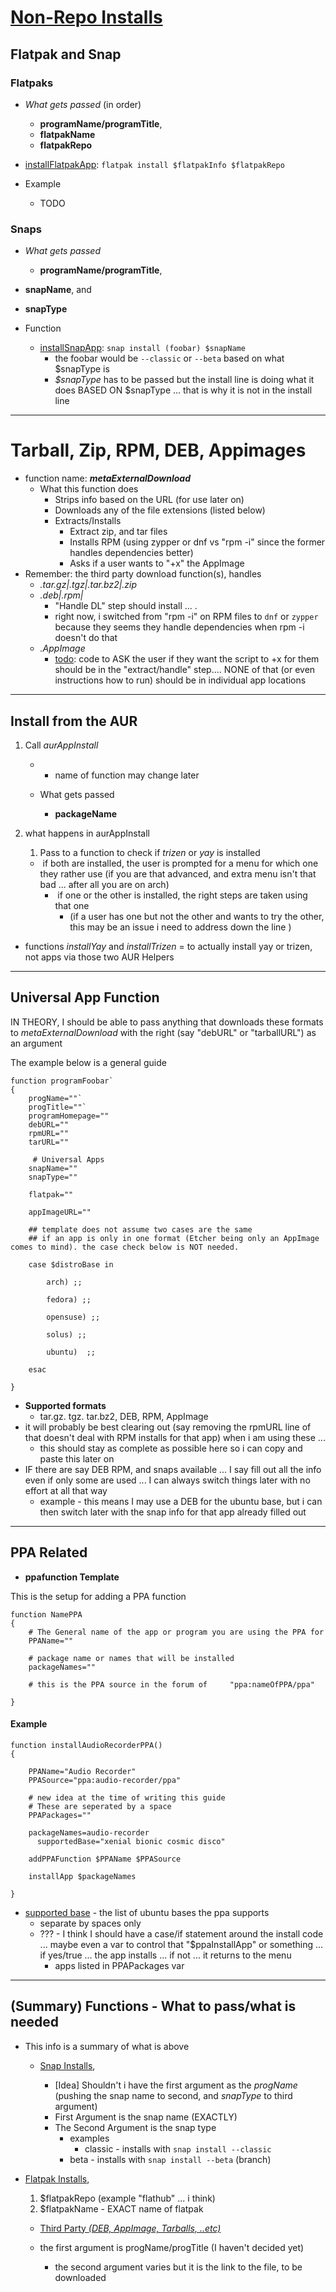 

# <u>Non-Repo Installs</u>

## Flatpak and Snap

### Flatpaks

- *What gets passed* (in order)
  - **programName/programTitle**,
  - **flatpakName**
  - **flatpakRepo**




- <u>installFlatpakApp</u>: `flatpak install $flatpakInfo $flatpakRepo`
- Example

  - TODO

### Snaps

- *What gets passed*

  - **programName/programTitle**,
- **snapName**, and
- **snapType**
- Function
  - <u>installSnapApp</u>: `snap install (foobar) $snapName`
    - the foobar would be `--classic` or `--beta` based on what $snapType is
    - *$snapType* has to be passed but the install line is doing what it does BASED ON $snapType ... that is why it is not in the install line

---



# Tarball, Zip, RPM, DEB, Appimages

- function name: ***metaExternalDownload***
  - What this function does
    - Strips info based on the URL (for use later on)
    - Downloads any of the file extensions (listed below)
    - Extracts/Installs
      - Extract zip, and tar files
      - Installs RPM (using zypper or dnf vs "rpm -i" since the former handles dependencies better)
      - Asks if a user wants to "+x" the AppImage
- Remember: the third party download function(s), handles
  - *.tar.gz|.tgz|.tar.bz2|.zip*
  - *.deb|.rpm|*
    - "Handle DL" step should install ... .
    - right now, i switched from "rpm -i" on RPM files to `dnf` or `zypper` because they seems they handle dependencies when rpm -i doesn't do that
  - *.AppImage*
    - <u>todo</u>: code to ASK the user if they want the script to +x for them should be in the "extract/handle" step.... NONE of that (or even instructions how to run) should be in individual app locations

---

## Install from the AUR

1. Call *aurAppInstall*

   - * name of function may change later

   - What gets passed
     - **packageName**

2. what happens in aurAppInstall

   1. Pass to a function to check if *trizen* or *yay* is installed

   - ​	if both are installed, the user is prompted for a menu for which one they rather use (if you are that advanced, and extra menu isn't that bad ... after all you are on arch)
     - ​	if one or the other is installed, the right steps are taken using that one
       - (if a user has one but not the other and wants to try the other, this may be an issue i need to address down the line )

- functions *installYay* and *installTrizen* = to actually install yay or trizen, not apps via those two AUR Helpers

------

## Universal App Function

IN THEORY, I should be able to pass anything that downloads these formats to *metaExternalDownload* with the right (say "debURL" or "tarballURL") as an argument

The example below is a general guide

```
function programFoobar`
{
    progName=""`
    progTitle=""`
    programHomepage=""
    debURL=""
    rpmURL=""
    tarURL=""

     # Universal Apps
    snapName=""
    snapType=""

    flatpak=""

    appImageURL=""

    ## template does not assume two cases are the same
    ## if an app is only in one format (Etcher being only an AppImage comes to mind). the case check below is NOT needed.

    case $distroBase in

        arch) ;;

        fedora) ;;

        opensuse) ;;

        solus) ;;

        ubuntu)  ;;

    esac

}
```

- **Supported formats**
  - tar.gz. tgz. tar.bz2, DEB, RPM, AppImage
- it will probably be best clearing out (say removing the rpmURL line of that doesn't deal with RPM installs for that app) when i am using these ...
  - this should stay as complete as possible here so i can copy and paste this later on
- IF there are say DEB RPM, and snaps available ... I say fill out all the info even if only some are used ... I can always switch things later with no effort at all that way
  - example - this means I may use a DEB for the ubuntu base, but i can then switch later with the snap info for that app already filled out

---

## PPA Related

- **ppafunction Template**

This is the setup for adding a PPA function

```
function NamePPA
{
    # The General name of the app or program you are using the PPA for
    PPAName=""

    # package name or names that will be installed
    packageNames=""

    # this is the PPA source in the forum of     "ppa:nameOfPPA/ppa"

}
```

#### Example

```
function installAudioRecorderPPA()
{

    PPAName="Audio Recorder"
    PPASource="ppa:audio-recorder/ppa"

    # new idea at the time of writing this guide
    # These are seperated by a space
    PPAPackages=""

    packageNames=audio-recorder
	  supportedBase="xenial bionic cosmic disco"

    addPPAFunction $PPAName $PPASource

    installApp $packageNames

}
```

- <u>supported base</u> - the list of ubuntu bases the ppa supports
  - separate by spaces only
  - ??? - I think I should have a case/if statement around the install code ... maybe even a var to control that "$ppaInstallApp" or something ... if yes/true ... the app installs ... if not ... it returns to the menu
    - apps listed in PPAPackages var

---

## (Summary) Functions - What to pass/what is needed

- This info is a summary of what is above

  - <u>Snap Installs</u>,

    - [Idea] Shouldn't i have the first argument as the *progName* (pushing the snap name to second, and *snapType* to third argument)
    - First Argument is the snap name  (EXACTLY)
    - The Second Argument is the snap type
      - examples
        - classic - installs with `snap install --classic`
      - beta - installs with `snap install --beta` (branch)

- <u>Flatpak Installs</u>,

  1. $flatpakRepo (example "flathub" ... i think)
    2. $flatpakName - EXACT name of flatpak

  -  <u>Third Party *(DEB, AppImage, Tarballs, ..etc)*</u>

  - the first argument is progName/progTitle (I haven't decided  yet)
    - the second argument varies but it is the link to the file, to be downloaded

